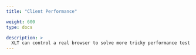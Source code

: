 ```yaml
---
title: "Client Performance"

weight: 600
type: docs

description: >
  XLT can control a real browser to solve more tricky performance test challenges.
---
```



